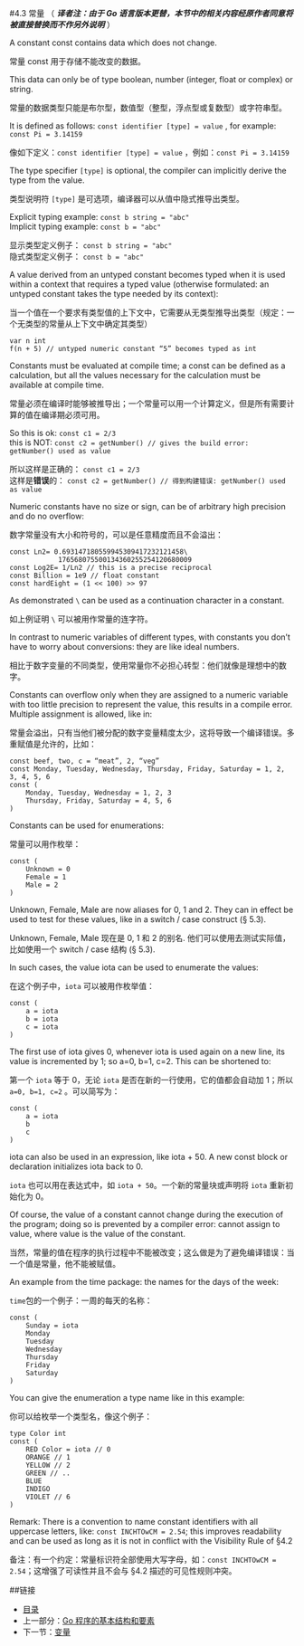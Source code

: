 #4.3 常量
（ ***译者注：由于 Go 语言版本更替，本节中的相关内容经原作者同意将被直接替换而不作另外说明*** ）

A constant const contains data which does not change.

常量 const 用于存储不能改变的数据。


This data can only be of type boolean, number (integer, float or complex) or string.

常量的数据类型只能是布尔型，数值型（整型，浮点型或复数型）或字符串型。


It is defined as follows: `const identifier [type] = value` , for example: `const Pi = 3.14159`

像如下定义：`const identifier [type] = value` ，例如：`const Pi = 3.14159`

The type specifier `[type]` is optional, the compiler can implicitly derive the type from the value.

类型说明符 `[type]` 是可选项，编译器可以从值中隐式推导出类型。

Explicit typing example: `const b string = "abc"`   
Implicit typing example: `const b = "abc"`

显示类型定义例子： `const b string = "abc"`   
隐式类型定义例子： `const b = "abc"`

A value derived from an untyped constant becomes typed when it is used within a context that requires a typed value (otherwise formulated: an untyped constant takes the type needed by its context):

当一个值在一个要求有类型值的上下文中，它需要从无类型推导出类型（规定：一个无类型的常量从上下文中确定其类型）

	var n int
	f(n + 5) // untyped numeric constant “5” becomes typed as int

Constants must be evaluated at compile time; a const can be defined as a calculation, but all the values necessary for the calculation must be available at compile time.

常量必须在编译时能够被推导出；一个常量可以用一个计算定义，但是所有需要计算的值在编译期必须可用。

So this is ok: `const c1 = 2/3`  
this is NOT: `const c2 = getNumber() // gives the build error: getNumber() used as value`

所以这样是正确的： `const c1 = 2/3`  
这样是**错误**的： `const c2 = getNumber() // 得到构建错误: getNumber() used as value`

Numeric constants have no size or sign, can be of arbitrary high precision and do no overflow:

数字常量没有大小和符号的，可以是任意精度而且不会溢出：

	const Ln2= 0.693147180559945309417232121458\
				176568075500134360255254120680009
	const Log2E= 1/Ln2 // this is a precise reciprocal
	const Billion = 1e9 // float constant
	const hardEight = (1 << 100) >> 97

As demonstrated `\` can be used as a continuation character in a constant.

如上例证明 `\` 可以被用作常量的连字符。

In contrast to numeric variables of different types, with constants you don’t have to worry about conversions: they are like ideal numbers.

相比于数字变量的不同类型，使用常量你不必担心转型：他们就像是理想中的数字。

Constants can overflow only when they are assigned to a numeric variable with too little precision to represent the value, this results in a compile error. Multiple assignment is allowed, like in:

常量会溢出，只有当他们被分配的数字变量精度太少，这将导致一个编译错误。多重赋值是允许的，比如：

	const beef, two, c = “meat”, 2, “veg”
	const Monday, Tuesday, Wednesday, Thursday, Friday, Saturday = 1, 2, 3, 4, 5, 6
	const (
		Monday, Tuesday, Wednesday = 1, 2, 3
		Thursday, Friday, Saturday = 4, 5, 6
	)

Constants can be used for enumerations:

常量可以用作枚举：

	const (
		Unknown = 0
		Female = 1
		Male = 2
	)

Unknown, Female, Male are now aliases for 0, 1 and 2. They can in effect be used to test for these values, like in a switch / case construct (§ 5.3).

Unknown, Female, Male 现在是 0, 1 和 2 的别名. 他们可以使用去测试实际值，比如使用一个 switch / case 结构 (§ 5.3).

In such cases, the value iota can be used to enumerate the values:

在这个例子中，`iota` 可以被用作枚举值：

	const (
		a = iota
		b = iota
		c = iota
	)

The first use of iota gives 0, whenever iota is used again on a new line, its value is incremented by 1; so a=0, b=1, c=2. This can be shortened to:

第一个 `iota` 等于 0，无论 `iota` 是否在新的一行使用，它的值都会自动加 1；所以 `a=0, b=1, c=2` 。可以简写为：

	const (
		a = iota
		b
		c
	)

iota can also be used in an expression, like iota + 50. A new const block or declaration initializes iota back to 0.

`iota` 也可以用在表达式中，如 `iota + 50`。一个新的常量块或声明将 `iota` 重新初始化为 0。

Of course, the value of a constant cannot change during the execution of the program; doing so is prevented by a compiler error: cannot assign to value, where value is the value of the constant.

当然，常量的值在程序的执行过程中不能被改变；这么做是为了避免编译错误：当一个值是常量，他不能被赋值。

An example from the time package: the names for the days of the week:

`time`包的一个例子：一周的每天的名称：

	const (
		Sunday = iota
		Monday
		Tuesday
		Wednesday
		Thursday
		Friday
		Saturday
	)

You can give the enumeration a type name like in this example:

你可以给枚举一个类型名，像这个例子：

	type Color int
	const (
		RED Color = iota // 0
		ORANGE // 1
		YELLOW // 2
		GREEN // ..
		BLUE
		INDIGO
		VIOLET // 6
	)

Remark: There is a convention to name constant identifiers with all uppercase letters, like: `const INCHTOwCM = 2.54`; this improves readability and can be used as long as it is not in conflict with the Visibility Rule of §4.2

备注：有一个约定：常量标识符全部使用大写字母，如：`const INCHTOwCM = 2.54`；这增强了可读性并且不会与 §4.2 描述的可见性规则冲突。

##链接
- [目录](directory.md)
- 上一部分：[Go 程序的基本结构和要素](04.2.md)
- 下一节：[变量](04.4.md)
